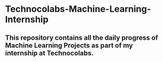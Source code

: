 # Technocolabs-Machine-Learning-Internship

## This repository contains all the daily progress of Machine Learning Projects as part of my internship at Technocolabs.

